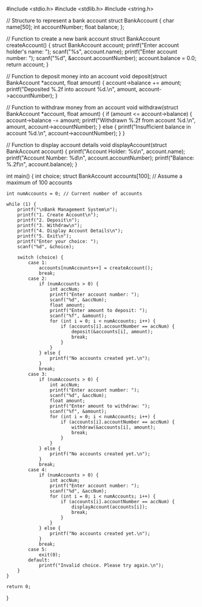 #include <stdio.h>
#include <stdlib.h>
#include <string.h>

// Structure to represent a bank account
struct BankAccount {
    char name[50];
    int accountNumber;
    float balance;
};

// Function to create a new bank account
struct BankAccount createAccount() {
    struct BankAccount account;
    printf("Enter account holder's name: ");
    scanf("%s", account.name);
    printf("Enter account number: ");
    scanf("%d", &account.accountNumber);
    account.balance = 0.0;
    return account;
}

// Function to deposit money into an account
void deposit(struct BankAccount *account, float amount) {
    account->balance += amount;
    printf("Deposited %.2f into account %d.\n", amount, account->accountNumber);
}

// Function to withdraw money from an account
void withdraw(struct BankAccount *account, float amount) {
    if (amount <= account->balance) {
        account->balance -= amount;
        printf("Withdrawn %.2f from account %d.\n", amount, account->accountNumber);
    } else {
        printf("Insufficient balance in account %d.\n", account->accountNumber);
    }
}

// Function to display account details
void displayAccount(struct BankAccount account) {
    printf("Account Holder: %s\n", account.name);
    printf("Account Number: %d\n", account.accountNumber);
    printf("Balance: %.2f\n", account.balance);
}

int main() {
    int choice;
    struct BankAccount accounts[100]; // Assume a maximum of 100 accounts

    int numAccounts = 0; // Current number of accounts

    while (1) {
        printf("\nBank Management System\n");
        printf("1. Create Account\n");
        printf("2. Deposit\n");
        printf("3. Withdraw\n");
        printf("4. Display Account Details\n");
        printf("5. Exit\n");
        printf("Enter your choice: ");
        scanf("%d", &choice);

        switch (choice) {
            case 1:
                accounts[numAccounts++] = createAccount();
                break;
            case 2:
                if (numAccounts > 0) {
                    int accNum;
                    printf("Enter account number: ");
                    scanf("%d", &accNum);
                    float amount;
                    printf("Enter amount to deposit: ");
                    scanf("%f", &amount);
                    for (int i = 0; i < numAccounts; i++) {
                        if (accounts[i].accountNumber == accNum) {
                            deposit(&accounts[i], amount);
                            break;
                        }
                    }
                } else {
                    printf("No accounts created yet.\n");
                }
                break;
            case 3:
                if (numAccounts > 0) {
                    int accNum;
                    printf("Enter account number: ");
                    scanf("%d", &accNum);
                    float amount;
                    printf("Enter amount to withdraw: ");
                    scanf("%f", &amount);
                    for (int i = 0; i < numAccounts; i++) {
                        if (accounts[i].accountNumber == accNum) {
                            withdraw(&accounts[i], amount);
                            break;
                        }
                    }
                } else {
                    printf("No accounts created yet.\n");
                }
                break;
            case 4:
                if (numAccounts > 0) {
                    int accNum;
                    printf("Enter account number: ");
                    scanf("%d", &accNum);
                    for (int i = 0; i < numAccounts; i++) {
                        if (accounts[i].accountNumber == accNum) {
                            displayAccount(accounts[i]);
                            break;
                        }
                    }
                } else {
                    printf("No accounts created yet.\n");
                }
                break;
            case 5:
                exit(0);
            default:
                printf("Invalid choice. Please try again.\n");
        }
    }

    return 0;
}
